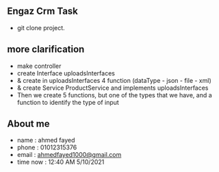 
## Engaz Crm Task

- git clone project.

## more clarification

- make controller
- create Interface uploadsInterfaces
- & create in uploadsInterfaces 4 function (dataType - json - file - xml)
- & create Service ProductService and implements uploadsInterfaces
- Then we create 5 functions, but one of the types that we have, and a function to identify the type of input

## About me

- name  : ahmed fayed
- phone : 01012315376
- email : [ahmedfayed1000@gmail.com](ahmedfayed1000@gmail.com) 
- time now : 12:40 AM  5/10/2021
